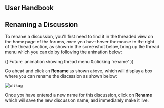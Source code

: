 ## User Handbook

## Renaming a Discussion

To rename a discussion, you'll first need to find it in the threaded view on the home page of the forums, once you have hover the mouse to the right of the thread section, as shown in the screenshot below, bring up the thread menu which you can do by following the animation below:

(( Future: animation showing thread menu & clicking 'rename' ))

Go ahead and click on **Rename** as shown above, which will display a box where you can rename the discussion as shown below:

![alt tag](http://i.imgur.com/MUj7zJs.png)

Once you have entered a new name for this discussion, click on **Rename** which will save the new discussion name, and immediately make it live.
